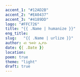 ```yaml
---
accent_1: "#12AD2B"
accent_2: "#EA0437"
accent_3: "#4189DD"
logo: "#FFC726"
title: "{{ .Name | humanize }}"
eng_title:
slug:	"{{ .Name | urlize }}"
author: ብ ዓወት ኢያሱ
date: {{ .Date }}
location:
poem: true
theme: "light"
draft: true
---
```

